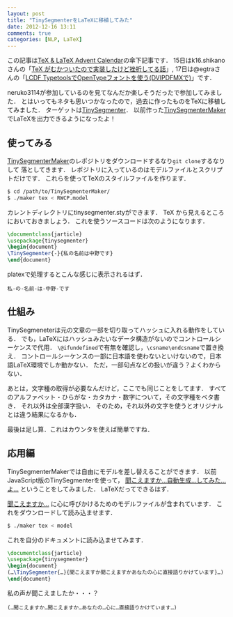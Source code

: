 ```yaml
---
layout: post
title: "TinySegmenterをLaTeXに移植してみた"
date: 2012-12-16 13:11
comments: true
categories: [NLP, LaTeX]
---
```


この記事は[TeX & LaTeX Advent Calendar](http://atnd.org/events/34318)の傘下記事です．
15日はk16.shikanoさんの「[TeX がむかついたので実装したけど挫折してる話](http://note.golden-lucky.net/2012/12/tex.html)」,
17日は@egtraさんの「[LCDF TypetoolsでOpenTypeフォントを使う(DVIPDFMXで)](http://dev.activebasic.com/egtra/2012/12/18/522/)」です．

neruko3114が参加しているのを見てなんだか楽しそうだったで参加してみました．
とはいってもネタも思いつかなったので，過去に作ったものをTeXに移植してみました．
ターゲットは[TinySegmenter](http://chasen.org/~taku/software/TinySegmenter/)．
以前作った[TinySegmenterMaker](https://github.com/shogo82148/TinySegmenterMaker)でLaTeXを出力できるようになったよ！

<!-- More -->

## 使ってみる

[TinySegmenterMaker](https://github.com/shogo82148/TinySegmenterMaker)のレポジトリをダウンロードするなり`git clone`するなりして
落としてきます．
レポジトリに入っているのはモデルファイルとスクリプトだけです．
これらを使ってTeXのスタイルファイルを作ります．

```bash
$ cd /path/to/TinySegmenterMaker/
$ ./maker tex < RWCP.model
```

カレントディレクトリにtinysegmenter.styができます．
TeX から見えるところにおいておきましょう．
これを使うソースコードは次のようになります．

```tex
\documentclass{jarticle}
\usepackage{tinysegmenter}
\begin{document}
\TinySegmenter{-}{私の名前は中野です}
\end{document}
```

platexで処理するとこんな感じに表示されるはず．

```plain
私-の-名前-は-中野-です
```

## 仕組み

TinySegmeneterは元の文章の一部を切り取ってハッシュに入れる動作をしている．
でも，LaTeXにはハッシュみたいなデータ構造がないのでコントロールシーケンスで代用．
`\@ifundefined`で有無を確認し，`\csname\endcsname`で置き換え．
コントロールシーケンスの一部に日本語を使わないといけないので，日本語LaTeX環境でしか動かない．
ただ，一部句点などの扱いが違う？よくわからない．

あとは，文字種の取得が必要なんだけど，ここでも同じことをしてます．
すべてのアルファベット・ひらがな・カタカナ・数字について，その文字種をベタ書き．
それ以外は全部漢字扱い．
そのため，それ以外の文字を使うとオリジナルとは違う結果になるかも．

最後は足し算．これはカウンタを使えば簡単ですね．


## 応用編

TinySegmenterMakerでは自由にモデルを差し替えることができます．
以前JavaScript版のTinySegmenterを使って，
[聞こえますか…自動生成…してみた…よ…](http://shogo82148.github.com/blog/2012/12/05/kikoemasuka/)
ということをしてみました．
LaTeXだってできるはず．

[聞こえますか…](https://github.com/shogo82148/kikoemasuka)
に心に呼びかけるためのモデルファイルが含まれています．
これをダウンロードして読み込ませます．

```bash
$ ./maker tex < model
```

これを自分のドキュメントに読み込ませてみます．

```tex
\documentclass{jarticle}
\usepackage{tinysegmenter}
\begin{document}
(…\TinySegmenter{…}{聞こえますか聞こえますかあなたの心に直接語りかけています}…)
\end{document}
```

私の声が聞こえましたか・・・？

```plain
(…聞こえますか…聞こえますか…あなたの…心に…直接語りかけています…)
```
